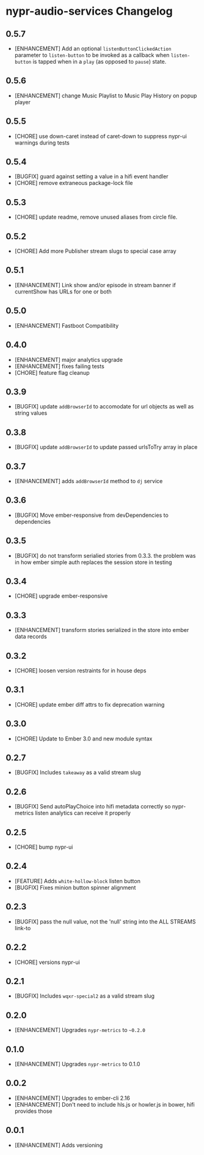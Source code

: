 # nypr-audio-services Changelog

## 0.5.7

- [ENHANCEMENT] Add an optional `listenButtonClickedAction` parameter to `listen-button` to be invoked as a callback when `listen-button` is tapped when in a `play` (as opposed to `pause`) state.

## 0.5.6
- [ENHANCEMENT] change Music Playlist to Music Play History on popup player

## 0.5.5
- [CHORE] use down-caret instead of caret-down to suppress nypr-ui warnings during tests

## 0.5.4
- [BUGFIX] guard against setting a value in a hifi event handler
- [CHORE] remove extraneous package-lock file

## 0.5.3
- [CHORE] update readme, remove unused aliases from circle file.

## 0.5.2
- [CHORE] Add more Publisher stream slugs to special case array

## 0.5.1
- [ENHANCEMENT] Link show and/or episode in stream banner if currentShow has URLs for one or both

## 0.5.0
- [ENHANCEMENT] Fastboot Compatibility

## 0.4.0
- [ENHANCEMENT] major analytics upgrade
- [ENHANCEMENT] fixes failing tests
- [CHORE] feature flag cleanup

## 0.3.9
- [BUGFIX] update `addBrowserId` to accomodate for url objects as well as string values

## 0.3.8
- [BUGFIX] update `addBrowserId` to update passed urlsToTry array in place

## 0.3.7
- [ENHANCEMENT] adds `addBrowserId` method to `dj` service

## 0.3.6
- [BUGFIX] Move ember-responsive from devDependencies to dependencies

## 0.3.5
- [BUGFIX] do not transform serialied stories from 0.3.3. the problem was in how ember simple auth replaces the session store in testing

## 0.3.4
- [CHORE] upgrade ember-responsive

## 0.3.3
- [ENHANCEMENT] transform stories serialized in the store into ember data records

## 0.3.2
- [CHORE] loosen version restraints for in house deps

## 0.3.1
- [CHORE] update ember diff attrs to fix deprecation warning

## 0.3.0
- [CHORE] Update to Ember 3.0 and new module syntax

## 0.2.7
- [BUGFIX] Includes `takeaway` as a valid stream slug

## 0.2.6
- [BUGFIX] Send autoPlayChoice into hifi metadata correctly so nypr-metrics listen analytics can receive it properly

## 0.2.5
- [CHORE] bump nypr-ui

## 0.2.4
- [FEATURE] Adds `white-hollow-block` listen button
- [BUGFIX] Fixes minion button spinner alignment

## 0.2.3
- [BUGFIX] pass the null value, not the 'null' string into the ALL STREAMS link-to

## 0.2.2
- [CHORE] versions nypr-ui

## 0.2.1
- [BUGFIX] Includes `wqxr-special2` as a valid stream slug

## 0.2.0
- [ENHANCEMENT] Upgrades `nypr-metrics` to `~0.2.0`

## 0.1.0
- [ENHANCEMENT] Upgrades `nypr-metrics` to 0.1.0

## 0.0.2
- [ENHANCEMENT] Upgrades to ember-cli 2.16
- [ENHANCEMENT] Don't need to include hls.js or howler.js in bower, hifi provides those

## 0.0.1

- [ENHANCEMENT] Adds versioning
